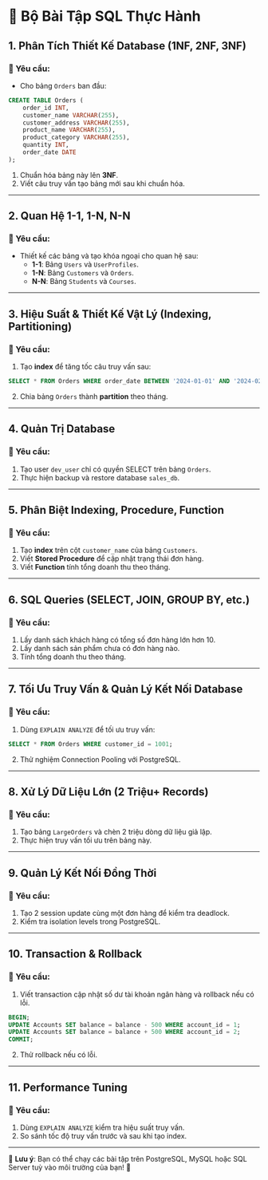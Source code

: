 # 📘 Bộ Bài Tập SQL Thực Hành

## **1. Phân Tích Thiết Kế Database (1NF, 2NF, 3NF)**

### 🎯 Yêu cầu:

- Cho bảng `Orders` ban đầu:

```sql
CREATE TABLE Orders (
    order_id INT,
    customer_name VARCHAR(255),
    customer_address VARCHAR(255),
    product_name VARCHAR(255),
    product_category VARCHAR(255),
    quantity INT,
    order_date DATE
);
```

1. Chuẩn hóa bảng này lên **3NF**.
2. Viết câu truy vấn tạo bảng mới sau khi chuẩn hóa.

---

## **2. Quan Hệ 1-1, 1-N, N-N**

### 🎯 Yêu cầu:

- Thiết kế các bảng và tạo khóa ngoại cho quan hệ sau:
  - **1-1**: Bảng `Users` và `UserProfiles`.
  - **1-N**: Bảng `Customers` và `Orders`.
  - **N-N**: Bảng `Students` và `Courses`.

---

## **3. Hiệu Suất & Thiết Kế Vật Lý (Indexing, Partitioning)**

### 🎯 Yêu cầu:

1. Tạo **index** để tăng tốc câu truy vấn sau:

```sql
SELECT * FROM Orders WHERE order_date BETWEEN '2024-01-01' AND '2024-02-01';
```

2. Chia bảng `Orders` thành **partition** theo tháng.

---

## **4. Quản Trị Database**

### 🎯 Yêu cầu:

1. Tạo user `dev_user` chỉ có quyền SELECT trên bảng `Orders`.
2. Thực hiện backup và restore database `sales_db`.

---

## **5. Phân Biệt Indexing, Procedure, Function**

### 🎯 Yêu cầu:

1. Tạo **index** trên cột `customer_name` của bảng `Customers`.
2. Viết **Stored Procedure** để cập nhật trạng thái đơn hàng.
3. Viết **Function** tính tổng doanh thu theo tháng.

---

## **6. SQL Queries (SELECT, JOIN, GROUP BY, etc.)**

### 🎯 Yêu cầu:

1. Lấy danh sách khách hàng có tổng số đơn hàng lớn hơn 10.
2. Lấy danh sách sản phẩm chưa có đơn hàng nào.
3. Tính tổng doanh thu theo tháng.

---

## **7. Tối Ưu Truy Vấn & Quản Lý Kết Nối Database**

### 🎯 Yêu cầu:

1. Dùng `EXPLAIN ANALYZE` để tối ưu truy vấn:

```sql
SELECT * FROM Orders WHERE customer_id = 1001;
```

2. Thử nghiệm Connection Pooling với PostgreSQL.

---

## **8. Xử Lý Dữ Liệu Lớn (2 Triệu+ Records)**

### 🎯 Yêu cầu:

1. Tạo bảng `LargeOrders` và chèn 2 triệu dòng dữ liệu giả lập.
2. Thực hiện truy vấn tối ưu trên bảng này.

---

## **9. Quản Lý Kết Nối Đồng Thời**

### 🎯 Yêu cầu:

1. Tạo 2 session update cùng một đơn hàng để kiểm tra deadlock.
2. Kiểm tra isolation levels trong PostgreSQL.

---

## **10. Transaction & Rollback**

### 🎯 Yêu cầu:

1. Viết transaction cập nhật số dư tài khoản ngân hàng và rollback nếu có lỗi.

```sql
BEGIN;
UPDATE Accounts SET balance = balance - 500 WHERE account_id = 1;
UPDATE Accounts SET balance = balance + 500 WHERE account_id = 2;
COMMIT;
```

2. Thử rollback nếu có lỗi.

---

## **11. Performance Tuning**

### 🎯 Yêu cầu:

1. Dùng `EXPLAIN ANALYZE` kiểm tra hiệu suất truy vấn.
2. So sánh tốc độ truy vấn trước và sau khi tạo index.

---

💾 **Lưu ý**: Bạn có thể chạy các bài tập trên PostgreSQL, MySQL hoặc SQL Server tuỳ vào môi trường của bạn! 🚀
